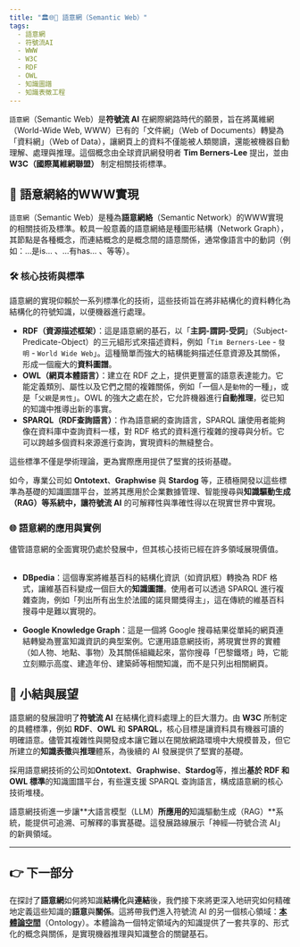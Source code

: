```yaml
---
title: "🏛️🌐🔗 語意網（Semantic Web）"
tags:
  - 語意網
  - 符號流AI
  - WWW
  - W3C
  - RDF
  - OWL
  - 知識圖譜
  - 知識表徵工程
---
```

`語意網`（Semantic Web）是**符號流 AI** 在網際網路時代的願景，旨在將萬維網 （World-Wide Web, WWW）已有的「文件網」（Web of Documents）轉變為「資料網」（Web of Data），讓網頁上的資料不僅能被人類閱讀，還能被機器自動理解、處理與推理。這個概念由全球資訊網發明者 **Tim Berners-Lee** 提出，並由 **W3C（國際萬維網聯盟）** 制定相關技術標準。

## 🔗 語意網絡的WWW實現

`語意網`（Semantic Web）是種為**語意網絡**（Semantic Network）的WWW實現的相關技術及標準。較具一般意義的語意網絡是種圖形結構（Network Graph），其節點是各種概念，而連結概念的是概念間的語意關係，通常像語言中的動詞（例如：...是is... 、...有has... 、等等）。

### 🛠️ 核心技術與標準

語意網的實現仰賴於一系列標準化的技術，這些技術旨在將非結構化的資料轉化為結構化的符號知識，以便機器進行處理。

- **RDF（資源描述框架）**：這是語意網的基石，以「**主詞-謂詞-受詞**」（Subject-Predicate-Object）的三元組形式來描述資料，例如「`Tim Berners-Lee` - `發明` - `World Wide Web`」。這種簡單而強大的結構能夠描述任意資源及其關係，形成一個龐大的**資料圖譜**。
    
- **OWL（網頁本體語言）**：建立在 RDF 之上，提供更豐富的語意表達能力。它能定義類別、屬性以及它們之間的複雜關係，例如「一個`人`是`動物`的一種」，或是「`父親`是`男性`」。OWL 的強大之處在於，它允許機器進行**自動推理**，從已知的知識中推導出新的事實。
    
- **SPARQL（RDF查詢語言）**：作為語意網的查詢語言，SPARQL 讓使用者能夠像在資料庫中查詢資料一樣，對 RDF 格式的資料進行複雜的搜尋與分析。它可以跨越多個資料來源進行查詢，實現資料的無縫整合。

這些標準不僅是學術理論，更為實際應用提供了堅實的技術基礎。

如今，專業公司如 **Ontotext**、**Graphwise** 與 **Stardog** 等，正積極開發以這些標準為基礎的知識圖譜平台，並將其應用於企業數據管理、智能搜尋與**知識驅動生成（RAG）**等系統中，讓**符號流 AI** 的可解釋性與準確性得以在現實世界中實現。

### 🌐 語意網的應用與實例

儘管語意網的全面實現仍處於發展中，但其核心技術已經在許多領域展現價值。
    
- **DBpedia**：這個專案將維基百科的結構化資訊（如資訊框）轉換為 RDF 格式，讓維基百科變成一個巨大的**知識圖譜**。使用者可以透過 SPARQL 進行複雜查詢，例如「列出所有出生於法國的諾貝爾獎得主」，這在傳統的維基百科搜尋中是難以實現的。

- **Google Knowledge Graph**：這是一個將 Google 搜尋結果從單純的網頁連結轉變為豐富知識資訊的典型案例。它運用語意網技術，將現實世界的實體（如人物、地點、事物）及其關係組織起來，當你搜尋「巴黎鐵塔」時，它能立刻顯示高度、建造年份、建築師等相關知識，而不是只列出相關網頁。
  
## 🏁 小結與展望

語意網的發展證明了**符號流 AI** 在結構化資料處理上的巨大潛力。由 **W3C** 所制定的具體標準，例如 **RDF**、**OWL** 和 **SPARQL**，核心目標是讓資料具有機器可讀的明確語意。儘管其複雜性與開發成本讓它難以在開放網路環境中大規模普及，但它所建立的**知識表徵**與**推理**體系，為後續的 AI 發展提供了堅實的基礎。

採用語意網技術的公司如**Ontotext**、**Graphwise**、**Stardog**等，推出**基於 RDF 和 OWL 標準**的知識圖譜平台，有些還支援 SPARQL 查詢語言，構成語意網的核心技術堆棧。

語意網技術進一步讓**大語言模型（LLM）**所應用的**知識驅動生成（RAG）**系統，能提供可追溯、可解釋的事實基礎。這發展路線展示「神經—符號合流 AI」的新興領域。

***

## 👉 下一部分

在探討了**語意網**如何將知識**結構化**與**連結**後，我們接下來將更深入地研究如何精確地定義這些知識的**語意**與**關係**。這將帶我們進入符號流 AI 的另一個核心領域：**[本體論空間](03-07-ontology.zh-hant)**（Ontology）。本體論為一個特定領域內的知識提供了一套共享的、形式化的概念與關係，是實現機器推理與知識整合的關鍵基石。